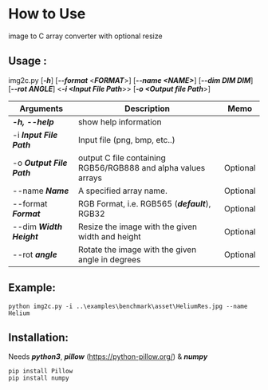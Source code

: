 # How to Use

image to C array converter with optional resize

## Usage :

img2c.py [***-h***] [***--format*** \<***FORMAT***\>] [***--name \<NAME\>***] [***--dim DIM DIM***] [***--rot ANGLE***] \<***-i \<Input File Path***\>\> \[***-o \<Output file Path***\>\]



| Arguments                 | Description                                                  | Memo     |
| ------------------------- | ------------------------------------------------------------ | -------- |
| ***-h, --help***          | show help information                                        |          |
| -i ***Input File Path***  | Input file (png, bmp, etc..)                                 |          |
| -o ***Output File Path*** | output C file containing RGB56/RGB888 and alpha values arrays | Optional |
| --name ***Name***         | A specified array name.                                      | Optional |
| --format ***Format***     | RGB Format, i.e. RGB565 (***default***), RGB32               | Optional |
| --dim ***Width Height***  | Resize the image with the given width and height             | Optional |
| --rot ***angle***         | Rotate the image with the given angle in degrees             | Optional |


## Example:

```
python img2c.py -i ..\examples\benchmark\asset\HeliumRes.jpg --name Helium
```



## Installation:

Needs ***python3***, ***pillow*** (https://python-pillow.org/) & ***numpy***

```
pip install Pillow
pip install numpy
```

